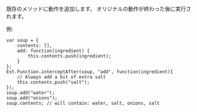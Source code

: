 既存のメソッドに動作を追加します。
オリジナルの動作が終わった後に実行されます。

例:

    var soup = {
        contents: [],
        add: function(ingredient) {
            this.contents.push(ingredient);
        }
    };
    Ext.Function.interceptAfter(soup, "add", function(ingredient){
        // Always add a bit of extra salt
        this.contents.push("salt");
    });
    soup.add("water");
    soup.add("onions");
    soup.contents; // will contain: water, salt, onions, salt
